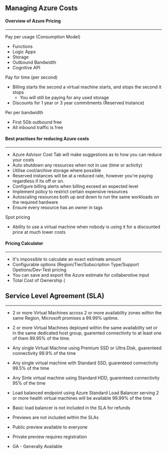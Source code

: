 ## Managing Azure Costs
#### Overview of Azure Pricing
***
Pay per usage (Consumption Model)
  - Functions
  - Logic Apps
  - Storage
  - Outbound Bandwidth
  - Cognitive API

Pay for time (per second)
  - Billing starts the second a virtual machine starts, and stops the second it stops
    - You will still be paying for any used storage
  - Discounts for 1 year or 3 year commitments (Reserved Instance)

Per per bandwidth
  - First 5Gb outbound free
  - All inbound traffic is free

#### Best practises for reducing Azure costs
****
- Azure Advisor Cost Tab will make suggestions as to how you can reduce your costs
- Auto shutdown any resources when not in use (time or activity)
- Utilise cool/archive storage where possible
- Reserved instances will be at a reduced rate, however you're paying regardless if its off or on. 
- Configure billing alerts when billing exceed an expected level
- Implement policy to restrict certain expensive resources
- Autoscaling resources both up and down to run the same workloads on the required hardware
- Ensure every resource has an owner in tags


Spot pricing
- Ability to use a virtual machine when nobody is using it for a discounted price at much lower costs

#### Pricing Calculator
****
- It's impossible to calculate an exact estimate amount 
- Configurable options (Region/Tier/Subscription Type/Support Opetions/Dev-Test pricing
- You can save and export the Azure estimate for collaberotive input
- Total Cost of Ownership (

## Service Level Agreement (SLA)
***
- 2 or more Virtual Machines across 2 or more availability zones within the same Region, Microsoft promises a 99.99% uptime.
- 2 or more Virtual Machines deployed within the same availability set or in the same dedicated host group, guarented connectivity to at least one of them 99.95% of the time. 
- Any single Virtual Machine using Premium SSD or Ultra Disk, guarenteed connectivity 99.9% of the time
- Any single virtual machine with Standard SSD, guarenteed connectivity 99.5% of the time
- Any Sinle virtual machine using Standard HDD, guarenteed connectivity 95% of the time
- Load balanced endpoint using Azure Standard Load Balancer serving 2 or more health virtual machines will be available 99.99% of the time
- Basic load balancer is not included in the SLA for refunds

- Previews are not included within the SLAs
- Public preview available to everyone
- Private preview requires registration
- GA - Generally Available
